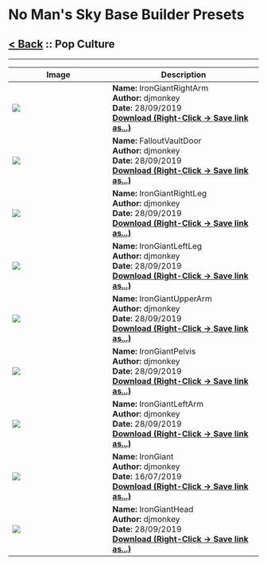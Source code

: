 # No Man's Sky Base Builder Presets  

## [< Back](https://charliebanks.github.io/nms-base-builder-presets/) :: Pop Culture

___


<table cellpadding="10">
<thead>
    <tr>
        <th>Image</th>
        <th>Description</th>
    </tr>
</thead>
<tbody>
    <tr>
            <td width="40%"><img src="https://raw.githubusercontent.com/charliebanks/nms-base-builder-presets/master/images/Pop Culture/djmonkey_IronGiantRightArm.jpg"></td>
            <td valign="top" width="60%"><b>Name:</b> IronGiantRightArm <br /> <b>Author:</b> djmonkey <br /><b>Date:</b> 28/09/2019 <br /> <b><a href="https://raw.githubusercontent.com/charliebanks/nms-base-builder-presets/master/Pop Culture/djmonkey_IronGiantRightArm.json">Download (Right-Click -> Save link as...)</a></b></td>
        </tr><tr>
            <td width="40%"><img src="https://raw.githubusercontent.com/charliebanks/nms-base-builder-presets/master/images/Pop Culture/djmonkey_FalloutVaultDoor.jpg"></td>
            <td valign="top" width="60%"><b>Name:</b> FalloutVaultDoor <br /> <b>Author:</b> djmonkey <br /><b>Date:</b> 28/09/2019 <br /> <b><a href="https://raw.githubusercontent.com/charliebanks/nms-base-builder-presets/master/Pop Culture/djmonkey_FalloutVaultDoor.json">Download (Right-Click -> Save link as...)</a></b></td>
        </tr><tr>
            <td width="40%"><img src="https://raw.githubusercontent.com/charliebanks/nms-base-builder-presets/master/images/Pop Culture/djmonkey_IronGiantRightLeg.jpg"></td>
            <td valign="top" width="60%"><b>Name:</b> IronGiantRightLeg <br /> <b>Author:</b> djmonkey <br /><b>Date:</b> 28/09/2019 <br /> <b><a href="https://raw.githubusercontent.com/charliebanks/nms-base-builder-presets/master/Pop Culture/djmonkey_IronGiantRightLeg.json">Download (Right-Click -> Save link as...)</a></b></td>
        </tr><tr>
            <td width="40%"><img src="https://raw.githubusercontent.com/charliebanks/nms-base-builder-presets/master/images/Pop Culture/djmonkey_IronGiantLeftLeg.jpg"></td>
            <td valign="top" width="60%"><b>Name:</b> IronGiantLeftLeg <br /> <b>Author:</b> djmonkey <br /><b>Date:</b> 28/09/2019 <br /> <b><a href="https://raw.githubusercontent.com/charliebanks/nms-base-builder-presets/master/Pop Culture/djmonkey_IronGiantLeftLeg.json">Download (Right-Click -> Save link as...)</a></b></td>
        </tr><tr>
            <td width="40%"><img src="https://raw.githubusercontent.com/charliebanks/nms-base-builder-presets/master/images/Pop Culture/djmonkey_IronGiantUpperArm.jpg"></td>
            <td valign="top" width="60%"><b>Name:</b> IronGiantUpperArm <br /> <b>Author:</b> djmonkey <br /><b>Date:</b> 28/09/2019 <br /> <b><a href="https://raw.githubusercontent.com/charliebanks/nms-base-builder-presets/master/Pop Culture/djmonkey_IronGiantUpperArm.json">Download (Right-Click -> Save link as...)</a></b></td>
        </tr><tr>
            <td width="40%"><img src="https://raw.githubusercontent.com/charliebanks/nms-base-builder-presets/master/images/Pop Culture/djmonkey_IronGiantPelvis.jpg"></td>
            <td valign="top" width="60%"><b>Name:</b> IronGiantPelvis <br /> <b>Author:</b> djmonkey <br /><b>Date:</b> 28/09/2019 <br /> <b><a href="https://raw.githubusercontent.com/charliebanks/nms-base-builder-presets/master/Pop Culture/djmonkey_IronGiantPelvis.json">Download (Right-Click -> Save link as...)</a></b></td>
        </tr><tr>
            <td width="40%"><img src="https://raw.githubusercontent.com/charliebanks/nms-base-builder-presets/master/images/Pop Culture/djmonkey_IronGiantLeftArm.jpg"></td>
            <td valign="top" width="60%"><b>Name:</b> IronGiantLeftArm <br /> <b>Author:</b> djmonkey <br /><b>Date:</b> 28/09/2019 <br /> <b><a href="https://raw.githubusercontent.com/charliebanks/nms-base-builder-presets/master/Pop Culture/djmonkey_IronGiantLeftArm.json">Download (Right-Click -> Save link as...)</a></b></td>
        </tr><tr>
            <td width="40%"><img src="https://raw.githubusercontent.com/charliebanks/nms-base-builder-presets/master/images/Pop Culture/djmonkey_IronGiant.jpg"></td>
            <td valign="top" width="60%"><b>Name:</b> IronGiant <br /> <b>Author:</b> djmonkey <br /><b>Date:</b> 16/07/2019 <br /> <b><a href="https://raw.githubusercontent.com/charliebanks/nms-base-builder-presets/master/Pop Culture/djmonkey_IronGiant.json">Download (Right-Click -> Save link as...)</a></b></td>
        </tr><tr>
            <td width="40%"><img src="https://raw.githubusercontent.com/charliebanks/nms-base-builder-presets/master/images/Pop Culture/djmonkey_IronGiantHead.jpg"></td>
            <td valign="top" width="60%"><b>Name:</b> IronGiantHead <br /> <b>Author:</b> djmonkey <br /><b>Date:</b> 28/09/2019 <br /> <b><a href="https://raw.githubusercontent.com/charliebanks/nms-base-builder-presets/master/Pop Culture/djmonkey_IronGiantHead.json">Download (Right-Click -> Save link as...)</a></b></td>
        </tr>
</tbody>
</table>
    